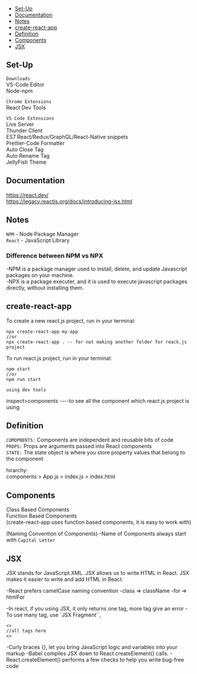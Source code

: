 - [Set-Up](#set-up)
- [Documentation](#documentation)
- [Notes](#notes)
- [create-react-app](#create-react-app)
- [Definition](#definition)
- [Components](#components)
- [JSX](#jsx)

## Set-Up

`Downloads`  
VS-Code Editor  
Node-npm

`Chrome Extensions`  
React Dev Tools

`VS Code Extensions`  
Live Server  
Thunder Client  
ES7 React/Redux/GraphQL/React-Native snippets  
Prettier-Code Formatter  
Auto Close Tag  
Auto Rename Tag  
JellyFish Theme

## Documentation

https://react.dev/  
https://legacy.reactjs.org/docs/introducing-jsx.html

## Notes

`NPM` - Node Package Manager  
`React` - JavaScript Library

### Difference between NPM vs NPX

-NPM is a package manager used to install, delete, and update Javascript packages on your machine.  
-NPX is a package executer, and it is used to execute javascript packages directly, without installing them.

## create-react-app

To create a new react.js project, run in your terminal:

```
npx create-react-app my-app
//or
npx create-react-app . -- for not making another folder for reack.js project
```

To run react.js project, run in your terminal:

```
npm start
//or
npm run start
```

`using dev tools`

inspect>components ----to see all the component which react.js project is using

## Definition

`COMOPNENTS:` Components are independent and reusable bits of code  
`PROPS:` Props are arguments passed into React components  
`STATE:` The state object is where you store property values that belong to the component

hirarchy:  
components > App.js > index.js > index.html

## Components

Class Based Components  
Function Based Components  
(create-react-app uses function based components, it is easy to work with)

(Naming Convention of Components)
-Name of Components always start with `Capital Letter`

## JSX

JSX stands for JavaScript XML. JSX allows us to write HTML in React. JSX makes it easier to write and add HTML in React.

-React prefers camelCase naming convention
-class => className
-for => htmlFor

-In react, if you using JSX, it only returns one tag, more tag give an error
-To use many tag, use `JSX Fragment``,

```
<>
//all tags here
<>
```

-Curly braces {}, let you bring JavaScript logic and variables into your markup
-Babel compiles JSX down to React.createElement() calls.
-React.createElement() performs a few checks to help you write bug-free code

